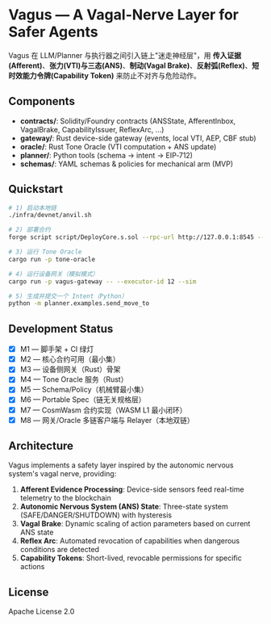 # Vagus — A Vagal-Nerve Layer for Safer Agents

Vagus 在 LLM/Planner 与执行器之间引入链上"迷走神经层"，用 **传入证据(Afferent)**、**张力(VTI)与三态(ANS)**、**制动(Vagal Brake)**、**反射弧(Reflex)**、**短时效能力令牌(Capability Token)** 来防止不对齐与危险动作。

## Components

- **contracts/**: Solidity/Foundry contracts (ANSState, AfferentInbox, VagalBrake, CapabilityIssuer, ReflexArc, …)
- **gateway/**: Rust device-side gateway (events, local VTI, AEP, CBF stub)
- **oracle/**: Rust Tone Oracle (VTI computation + ANS update)
- **planner/**: Python tools (schema → intent → EIP‑712)
- **schemas/**: YAML schemas & policies for mechanical arm (MVP)

## Quickstart

```bash
# 1) 启动本地链
./infra/devnet/anvil.sh

# 2) 部署合约
forge script script/DeployCore.s.sol --rpc-url http://127.0.0.1:8545 --broadcast

# 3) 运行 Tone Oracle
cargo run -p tone-oracle

# 4) 运行设备网关（模拟模式）
cargo run -p vagus-gateway -- --executor-id 12 --sim

# 5) 生成并提交一个 Intent（Python）
python -m planner.examples.send_move_to
```

## Development Status

- [x] M1 — 脚手架 + CI 绿灯
- [x] M2 — 核心合约可用（最小集）
- [x] M3 — 设备侧网关（Rust）骨架
- [x] M4 — Tone Oracle 服务（Rust）
- [x] M5 — Schema/Policy（机械臂最小集）
- [x] M6 — Portable Spec（链无关规格层）
- [x] M7 — CosmWasm 合约实现（WASM L1 最小闭环）
- [x] M8 — 网关/Oracle 多链客户端与 Relayer（本地双链）

## Architecture

Vagus implements a safety layer inspired by the autonomic nervous system's vagal nerve, providing:

1. **Afferent Evidence Processing**: Device-side sensors feed real-time telemetry to the blockchain
2. **Autonomic Nervous System (ANS) State**: Three-state system (SAFE/DANGER/SHUTDOWN) with hysteresis
3. **Vagal Brake**: Dynamic scaling of action parameters based on current ANS state
4. **Reflex Arc**: Automated revocation of capabilities when dangerous conditions are detected
5. **Capability Tokens**: Short-lived, revocable permissions for specific actions

## License

Apache License 2.0